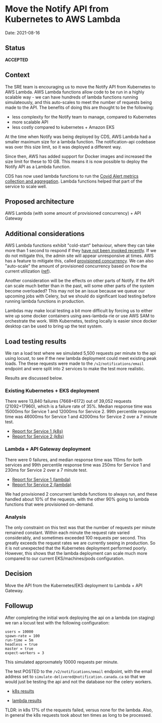 # Move the Notify API from Kubernetes to AWS Lambda

Date: 2021-08-16

## Status

**ACCEPTED**

## Context

The SRE team is encouraging us to move the Notify API from Kubernetes to AWS Lambda. AWS Lambda functions allow code to be run in a highly scalable way - we can have hundreds of lambda functions running simulateously, and this auto-scales to meet the number of requests being made to the API. The benefits of doing this are thought to be the following:

- less complexity for the Notify team to manage, compared to Kubernetes
- more scalable API
- less costly compared to kubernetes + Amazon EKS

At the time when Notify was being deployed by CDS, AWS Lambda had a smaller maximum size for a lambda function. The notification-api codebase was over this size limit, so it was deployed a different way.

Since then, AWS has added support for Docker images and increased the size limit for these to 10 GB. This means it is now possible to deploy the Notify API as a Lambda function.

CDS has now used lambda functions to run the [Covid Alert metrics collection and aggregation](https://github.com/cds-snc/covid-alert-metrics-terraform/tree/main/aws). Lambda functions helped that part of the service to scale well.

## Proposed architecture

AWS Lambda (with some amount of provisioned concurrency) + API Gateway

## Additional considerations

AWS Lambda functions exhibit "cold-start" behaviour, where they can take more than 1 second to respond if they [have not been invoked recently](https://aws.amazon.com/blogs/compute/operating-lambda-performance-optimization-part-1/#:~:text=The%20duration%20of%20a%20cold,test%20functions%20than%20production%20workloads). If we do not mitigate this, the admin site will appear unresponsive at times. AWS has a feature to mitigate this, called [provisioned concurrency](https://aws.amazon.com/blogs/compute/new-for-aws-lambda-predictable-start-up-times-with-provisioned-concurrency/). We can also "auto-scale" the amount of provisioned concurrency based on how the current utilization ([ref](https://docs.aws.amazon.com/lambda/latest/dg/configuration-concurrency.html#configuration-concurrency-api)).

Another consideration will be the effects on other parts of Notify. If the API can scale much better than in the past, will some other parts of the system become overloaded? This may not be an issue because we queue our upcoming jobs with Celery, but we should do significant load testing before running lambda functions in production.

Lambdas may make local testing a bit more difficult by forcing us to either wire up some docker containers using aws-lambda-rie or use AWS SAM to orchestrate the work. With Kubernetes, testing locally is easier since docker desktop can be used to bring up the test system.

## Load testing results

We ran a load test where we simulated 5,500 requests per minute to the api using locust, to see if the new lambda deployment could meet existing peak loads. The these requests were made to the `/v2/notifications/email` endpoint and were split into 2 services to make the test more realistic.

Results are discussed below.

### Existing Kubernetes + EKS deployment

There were 13,840 failures (7668+6172) out of 39,052 requests (21092+17960), which is a failure rate of 35%. Median response time was 15000ms for Service 1 and 12000ms for Service 2. 99th percentile response time was 46000ms for Service 1 and 42000ms for Service 2 over a 7 minute test.

- [Report for Service 1 (k8s)](https://htmlpreview.github.io/?https://github.com/cds-snc/notification-adr/blob/main/records/attachments/k8s_service_1_report_1629310371.616257.html)
- [Report for Service 2 (k8s)](https://htmlpreview.github.io/?https://github.com/cds-snc/notification-adr/blob/main/records/attachments/k8s_service_2_report_1629310332.8675654.html)

### Lambda + API Gateway deployment

There were 0 failures, and median response time was 110ms for both services and 99th percentile response time was 250ms for Service 1 and 230ms for Service 2 over a 7 minute test.

- [Report for Service 1 (lambda)](https://htmlpreview.github.io/?https://github.com/cds-snc/notification-adr/blob/main/records/attachments/lambda_service_1_report_1629229241.7761497.html)
- [Report for Service 2 (lambda)](https://htmlpreview.github.io/?https://github.com/cds-snc/notification-adr/blob/main/records/attachments/lambda_service_2_report_1629229258.5504797.html)


We had provisioned 2 concurrent lambda functions to always run, and these handled about 10% of the requests, with the other 90% going to lambda functions that were provisioned on-demand.

### Analysis

The only constraint on this test was that the number of requests per minute remained constant. Within each minute the request rate varied considerably, and sometimes exceeded 100 requests per second. This greatly exceeds the request rates we are currently seeing in production. So it is not unexpected that the Kubernetes deployment performed poorly. However, this shows that the lambda deployment can scale much more compared to our current EKS/machines/pods configuration.

## Decision

Move the API from the Kubernetes/EKS deployment to Lambda + API Gateway. 

## Followup

After completing the initial work deploying the api on a lambda (on staging) we ran a locust test with the following configuration:
```
users = 10000
spawn-rate = 100
run-time = 5m
headless = true
master = true
expect-workers = 3
```

This simulated approxmately 10000 requests per minute.

The test POSTED to the `/v2/notifications/email` endpoint, with the email address set to `simulate-delivered@notification.canada.ca` so that we would just be testing the api and not the database nor the celery workers.

<!-- REAL LINKS
- [k8s results](https://htmlpreview.github.io/?https://github.com/cds-snc/notification-adr/blob/main/records/attachments/api_k8s_10000_100_5m.html)

- [lambda results](https://htmlpreview.github.io/?https://github.com/cds-snc/notification-adr/blob/main/records/attachments/api_lambda_10000_100_5m.html) -->

- [k8s results](https://htmlpreview.github.io/?https://raw.githubusercontent.com/cds-snc/notification-adr/add-lambda-load-tests/records/attachments/api_k8s_10000_100_5m.html)

- [lambda results](https://htmlpreview.github.io/?https://raw.githubusercontent.com/cds-snc/notification-adr/add-lambda-load-tests/records/attachments/api_lambda_10000_100_5m.html)

TLDR: in k8s 17% of the requests failed, versus none for the lambda. Also, in general the k8s requests took about ten times as long to be processed.
